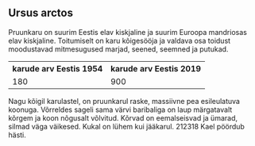 <h2>Ursus arctos</h2>
<p>
Pruunkaru on suurim Eestis elav kiskjaline ja suurim Euroopa mandriosas elav kiskjaline. Toitumiselt on karu kõigesööja ja valdava osa toidust moodustavad mitmesugused marjad, seened, seemned ja putukad.
</p>
<table>
  <tr>
    <th>karude arv Eestis 1954</th>
    <th>karude arv Eestis 2019</th>
  </tr>
  <tr>
    <td>180</td>
    <td>900</td>
  </tr>
</table>
<p>
Nagu kõigil karulastel, on pruunkarul raske, massiivne pea esileulatuva koonuga. Võrreldes sageli sama värvi baribaliga on laup märgatavalt kõrgem ja koon   nõgusalt võlvitud. Kõrvad on eemalseisvad ja ümarad, silmad väga väikesed. Kukal on lühem kui jääkarul.
212318 Kael pöördub hästi.
</p>
